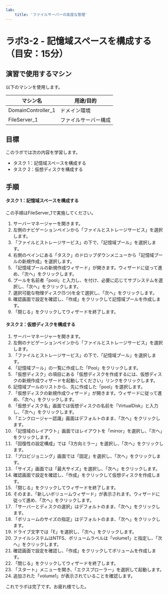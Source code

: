 ```yaml
---
lab:
    title: 'ファイルサーバーの高度な管理'
---
```


# ラボ3-2  - 記憶域スペースを構成する（目安：15分）

## 演習で使用するマシン

以下のマシンを使用します。

| マシン名           | 用途/目的            |
| ------------------ | -------------------- |
| DomainController_1 | ドメイン環境         |
| FileServer_1       | ファイルサーバー構成 |



## 目標

このラボでは次の内容を学習します。

- タスク 1：記憶域スペースを構成する
- タスク 2：仮想ディスクを構成する



## 手順

#### タスク 1：記憶域スペースを構成する

この手順はFileServer_1で実施してください。

1. サーバーマネージャーを開きます。
2. 左側のナビゲーションペインから「ファイルとストレージサービス」を選択します。
3. 「ファイルとストレージサービス」の下で、「記憶域プール」を選択します。
4. 右側のペインにある「タスク」のドロップダウンメニューから「記憶域プールの新規作成」を選択します。
5. 「記憶域プールの新規作成ウィザード」が開きます。ウィザードに従って進め、「次へ」をクリックします。
6. プールを名前者「pool」と入力し、を付け、必要に応じてサブシステムを選択し、「次へ」をクリックします。
7. 選択可能な物理ディスク(5つ)を全て選択し、「次へ」をクリックします。
8. 確認画面で設定を確認し、「作成」をクリックして記憶域プールを作成します。
9. 「閉じる」をクリックしてウィザードを終了します。



#### タスク 2：仮想ディスクを構成する

1. サーバーマネージャーを開きます。
2. 左側のナビゲーションペインから「ファイルとストレージサービス」を選択します。
3. 「ファイルとストレージサービス」の下で、「記憶域プール」を選択します。
4. 「記憶域プール」の一覧に作成した「Pool」をクリックします。
5. 「仮想ディスク」の項目にある「仮想ディスクを作成するには、仮想ディスクの新規作成ウィザードを起動してください」リンクをクリックします。
6. 記憶域プールのリストから、先に作成した「pool」を選択します。
7. 「仮想ディスクの新規作成ウィザード」が開きます。ウィザードに従って進め、「次へ」をクリックします。
8. 「仮想ディスク名」画面では仮想ディスクの名前を「VirtualDisk」と入力し、「次へ」をクリックします。
9. 「エンクロージャー認識」画面はデフォルトのまま、「次へ」をクリックします。
10. 「記憶域のレイアウト」画面ではレイアウトを「mirror」を選択し、「次へ」をクリックします。
11. 「回復性の設定構成」では「3方向ミラー」を選択し、「次へ」をクリックします。
12. 「プロビジョニング」画面では「固定」を選択し、「次へ」をクリックします。
13. 「サイズ」画面では「最大サイズ」を選択し、「次へ」をクリックします。
14. 確認画面で設定を確認し、「作成」をクリックして仮想ディスクを作成します。
15. 「閉じる」をクリックしてウィザードを終了します。
16. そのまま、「新しいボリュームウィザード」が表示されます。ウィザードに従って進め、「次へ」をクリックします。
17. 「サーバーとディスクの選択」はデフォルトのまま、「次へ」をクリックします。
18. 「ボリュームのサイズの指定」はデフォルトのまま、「次へ」をクリックします。
19. ドライブ文字では「E」を選択し、「次へ」をクリックします。
20. ファイルシステムはNTFS、ボリュームラベルは「volume1」と指定し、「次へ」をクリックします。
21. 確認画面で設定を確認し、「作成」をクリックしてボリュームを作成します。
22. 「閉じる」をクリックしてウィザードを終了します。
23. 「スタート」メニューを開き、「エクスプローラー」を選択して起動します。
24. 追加された「volume1」が表示されていることを確認します。



これでラボは完了です。お疲れ様でした。
